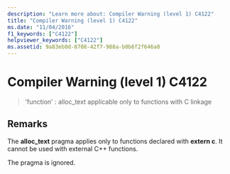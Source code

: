 ```yaml
---
description: "Learn more about: Compiler Warning (level 1) C4122"
title: "Compiler Warning (level 1) C4122"
ms.date: "11/04/2016"
f1_keywords: ["C4122"]
helpviewer_keywords: ["C4122"]
ms.assetid: 9a83eb0d-8708-42f7-988a-b0b6f2f646a0
---
```

# Compiler Warning (level 1) C4122

> 'function' : alloc_text applicable only to functions with C linkage

## Remarks

The **alloc_text** pragma applies only to functions declared with **extern c**. It cannot be used with external C++ functions.

The pragma is ignored.
